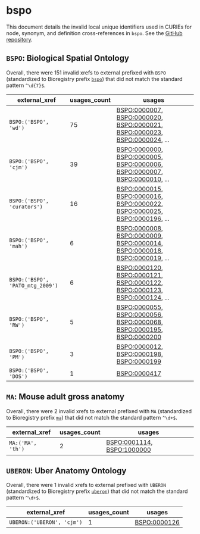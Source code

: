 # bspo

This document details the invalid local unique identifiers used in CURIEs
for node, synonym, and definition cross-references in `bspo`. See the [GitHub repository](https://github.com/obophenotype/biological-spatial-ontology).


## `BSPO`: Biological Spatial Ontology

Overall, there were 151 invalid
xrefs to external prefixed with `BSPO` (standardized to Bioregistry
prefix [`bspo`](https://bioregistry.io/bspo)) that
did not match the standard pattern `^\d{7}$`.

| external_xref                    |   usages_count | usages                                                                                                                                                                                                                                                                       |
|----------------------------------|----------------|------------------------------------------------------------------------------------------------------------------------------------------------------------------------------------------------------------------------------------------------------------------------------|
| `BSPO:('BSPO', 'wd')`            |             75 | [BSPO:0000007](https://bioregistry.io/BSPO:0000007), [BSPO:0000020](https://bioregistry.io/BSPO:0000020), [BSPO:0000021](https://bioregistry.io/BSPO:0000021), [BSPO:0000023](https://bioregistry.io/BSPO:0000023), [BSPO:0000024](https://bioregistry.io/BSPO:0000024), ... |
| `BSPO:('BSPO', 'cjm')`           |             39 | [BSPO:0000000](https://bioregistry.io/BSPO:0000000), [BSPO:0000005](https://bioregistry.io/BSPO:0000005), [BSPO:0000006](https://bioregistry.io/BSPO:0000006), [BSPO:0000007](https://bioregistry.io/BSPO:0000007), [BSPO:0000010](https://bioregistry.io/BSPO:0000010), ... |
| `BSPO:('BSPO', 'curators')`      |             16 | [BSPO:0000015](https://bioregistry.io/BSPO:0000015), [BSPO:0000016](https://bioregistry.io/BSPO:0000016), [BSPO:0000022](https://bioregistry.io/BSPO:0000022), [BSPO:0000025](https://bioregistry.io/BSPO:0000025), [BSPO:0000196](https://bioregistry.io/BSPO:0000196), ... |
| `BSPO:('BSPO', 'mah')`           |              6 | [BSPO:0000008](https://bioregistry.io/BSPO:0000008), [BSPO:0000009](https://bioregistry.io/BSPO:0000009), [BSPO:0000014](https://bioregistry.io/BSPO:0000014), [BSPO:0000018](https://bioregistry.io/BSPO:0000018), [BSPO:0000019](https://bioregistry.io/BSPO:0000019), ... |
| `BSPO:('BSPO', 'PATO_mtg_2009')` |              6 | [BSPO:0000120](https://bioregistry.io/BSPO:0000120), [BSPO:0000121](https://bioregistry.io/BSPO:0000121), [BSPO:0000122](https://bioregistry.io/BSPO:0000122), [BSPO:0000123](https://bioregistry.io/BSPO:0000123), [BSPO:0000124](https://bioregistry.io/BSPO:0000124), ... |
| `BSPO:('BSPO', 'RW')`            |              5 | [BSPO:0000055](https://bioregistry.io/BSPO:0000055), [BSPO:0000056](https://bioregistry.io/BSPO:0000056), [BSPO:0000068](https://bioregistry.io/BSPO:0000068), [BSPO:0000195](https://bioregistry.io/BSPO:0000195), [BSPO:0000200](https://bioregistry.io/BSPO:0000200)      |
| `BSPO:('BSPO', 'PM')`            |              3 | [BSPO:0000012](https://bioregistry.io/BSPO:0000012), [BSPO:0000198](https://bioregistry.io/BSPO:0000198), [BSPO:0000199](https://bioregistry.io/BSPO:0000199)                                                                                                                |
| `BSPO:('BSPO', 'DOS')`           |              1 | [BSPO:0000417](https://bioregistry.io/BSPO:0000417)                                                                                                                                                                                                                          |

## `MA`: Mouse adult gross anatomy

Overall, there were 2 invalid
xrefs to external prefixed with `MA` (standardized to Bioregistry
prefix [`ma`](https://bioregistry.io/ma)) that
did not match the standard pattern `^\d+$`.

| external_xref     |   usages_count | usages                                                                                                   |
|-------------------|----------------|----------------------------------------------------------------------------------------------------------|
| `MA:('MA', 'th')` |              2 | [BSPO:0001114](https://bioregistry.io/BSPO:0001114), [BSPO:1000000](https://bioregistry.io/BSPO:1000000) |

## `UBERON`: Uber Anatomy Ontology

Overall, there were 1 invalid
xrefs to external prefixed with `UBERON` (standardized to Bioregistry
prefix [`uberon`](https://bioregistry.io/uberon)) that
did not match the standard pattern `^\d+$`.

| external_xref              |   usages_count | usages                                              |
|----------------------------|----------------|-----------------------------------------------------|
| `UBERON:('UBERON', 'cjm')` |              1 | [BSPO:0000126](https://bioregistry.io/BSPO:0000126) |

